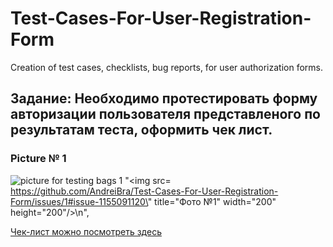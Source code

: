 # Test-Cases-For-User-Registration-Form
Creation of test cases, checklists, bug reports, for user authorization forms.

## Задание: Необходимо протестировать форму авторизации пользователя представленого  по результатам теста, оформить чек лист. 

### Picture № 1

![picture for testing bags 1](https://github.com/AndreiBra/Test-Cases-For-User-Registration-Form/issues/1#issue-1155091120)
 "<img src=\
https://github.com/AndreiBra/Test-Cases-For-User-Registration-Form/issues/1#issue-1155091120\" title=\"Фото №1\" width=\"200\" height=\"200\"/>\n",

 <p><a href="https://docs.google.com/spreadsheets/d/1HLle_jrWKJWqic7MXeYbEba0FEYyeEytAQYXniPcECI/edit?usp=sharing" >Чек-лист можно посмотреть здесь</a></p>
